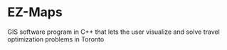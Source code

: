 # EZ-Maps
GIS software program in C++ that lets the user visualize and solve travel optimization problems in Toronto
